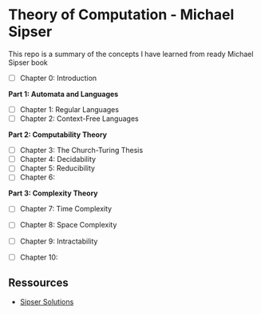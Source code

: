# Theory of Computation - Michael Sipser

This repo is a summary of the concepts I have learned from ready Michael Sipser 
book


- [ ] Chapter 0: Introduction

**Part 1: Automata and Languages**

- [ ] Chapter 1: Regular Languages
- [ ] Chapter 2: Context-Free Languages

**Part 2: Computability Theory**

- [ ] Chapter 3: The Church-Turing Thesis
- [ ] Chapter 4: Decidability
- [ ] Chapter 5: Reducibility
- [ ] Chapter 6: 

**Part 3: Complexity Theory**

- [ ] Chapter 7: Time Complexity
- [ ] Chapter 8: Space Complexity
- [ ] Chapter 9: Intractability
- [ ] Chapter 10: 


## Ressources

- [Sipser Solutions](https://github.com/gaurangsaini/sipser-computation-3rd-solutions/tree/master/Chapter%201)


